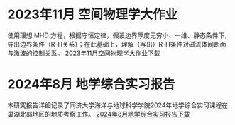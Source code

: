 # 2023年11月 空间物理学大作业
使用理想 MHD 方程，根据守恒定律，假设边界厚度无穷小、一维、静态条件下，导出边界条件（R-H关系）；在此基础上，理解（写出）R-H条件对磁流体间断面与激波的控制关系。
<a href="{{site.baseurl}}/asset/2023年11月空间物理学大作业.pdf" download>2023年11月空间物理学大作业下载</a>

# 2024年8月 地学综合实习报告
本研究报告详细记录了同济大学海洋与地球科学学院2024年地学综合实习课程在巢湖北部地区的地质考察工作。
<a href="{{site.baseurl}}/asset/2024年8月地学综合实习报告.pdf" download>2024年8月地学综合实习报告下载</a>
